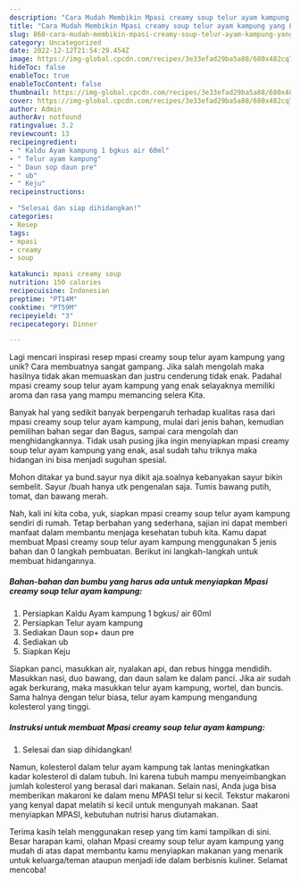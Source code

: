 ```yaml
---
description: "Cara Mudah Membikin Mpasi creamy soup telur ayam kampung yang Lezat"
title: "Cara Mudah Membikin Mpasi creamy soup telur ayam kampung yang Lezat"
slug: 860-cara-mudah-membikin-mpasi-creamy-soup-telur-ayam-kampung-yang-lezat
category: Uncategorized
date: 2022-12-12T21:54:29.454Z
image: https://img-global.cpcdn.com/recipes/3e33efad29ba5a88/680x482cq70/mpasi-creamy-soup-telur-ayam-kampung-foto-resep-utama.jpg
hideToc: false
enableToc: true
enableTocContent: false
thumbnail: https://img-global.cpcdn.com/recipes/3e33efad29ba5a88/680x482cq70/mpasi-creamy-soup-telur-ayam-kampung-foto-resep-utama.jpg
cover: https://img-global.cpcdn.com/recipes/3e33efad29ba5a88/680x482cq70/mpasi-creamy-soup-telur-ayam-kampung-foto-resep-utama.jpg
author: Admin
authorAv: notfound
ratingvalue: 3.2
reviewcount: 13
recipeingredient:
- " Kaldu Ayam kampung 1 bgkus air 60ml"
- " Telur ayam kampung"
- " Daun sop daun pre"
- " ub"
- " Keju"
recipeinstructions:

- "Selesai dan siap dihidangkan!"
categories:
- Resep
tags:
- mpasi
- creamy
- soup

katakunci: mpasi creamy soup 
nutrition: 150 calories
recipecuisine: Indonesian
preptime: "PT14M"
cooktime: "PT59M"
recipeyield: "3"
recipecategory: Dinner

---
```





Lagi mencari inspirasi resep mpasi creamy soup telur ayam kampung yang unik? Cara membuatnya sangat gampang. Jika salah mengolah maka hasilnya tidak akan memuaskan dan justru cenderung tidak enak. Padahal mpasi creamy soup telur ayam kampung yang enak selayaknya memiliki aroma dan rasa yang mampu memancing selera Kita.





Banyak hal yang sedikit banyak berpengaruh terhadap kualitas rasa dari mpasi creamy soup telur ayam kampung, mulai dari jenis bahan, kemudian pemilihan bahan segar dan Bagus, sampai cara mengolah dan menghidangkannya. Tidak usah pusing jika ingin menyiapkan mpasi creamy soup telur ayam kampung yang enak,      asal sudah tahu triknya maka hidangan ini bisa menjadi suguhan spesial.














Mohon ditakar ya bund.sayur nya dikit aja.soalnya kebanyakan sayur bikin sembelit. Sayur /buah hanya utk pengenalan saja. Tumis bawang putih, tomat, dan bawang merah.






Nah, kali ini kita coba, yuk, siapkan mpasi creamy soup telur ayam kampung sendiri di rumah. Tetap berbahan yang sederhana, sajian ini dapat memberi manfaat dalam membantu menjaga kesehatan tubuh kita. Kamu dapat membuat Mpasi creamy soup telur ayam kampung menggunakan 5 jenis bahan dan 0 langkah pembuatan. Berikut ini langkah-langkah untuk membuat hidangannya.

<!--inarticleads1-->

##### Bahan-bahan dan bumbu yang harus ada untuk menyiapkan Mpasi creamy soup telur ayam kampung:

1. Persiapkan  Kaldu Ayam kampung 1 bgkus/ air 60ml
1. Persiapkan  Telur ayam kampung
1. Sediakan  Daun sop+ daun pre
1. Sediakan  ub
1. Siapkan  Keju


Siapkan panci, masukkan air, nyalakan api, dan rebus hingga mendidih. Masukkan nasi, duo bawang, dan daun salam ke dalam panci. Jika air sudah agak berkurang, maka masukkan telur ayam kampung, wortel, dan buncis. Sama halnya dengan telur biasa, telur ayam kampung mengandung kolesterol yang tinggi. 

<!--inarticleads2-->

##### Instruksi untuk membuat Mpasi creamy soup telur ayam kampung:


1. Selesai dan siap dihidangkan!

Namun, kolesterol dalam telur ayam kampung tak lantas meningkatkan kadar kolesterol di dalam tubuh. Ini karena tubuh mampu menyeimbangkan jumlah kolesterol yang berasal dari makanan. Selain nasi, Anda juga bisa memberikan makaroni ke dalam menu MPASI telur si kecil. Tekstur makaroni yang kenyal dapat melatih si kecil untuk mengunyah makanan. Saat menyiapkan MPASI, kebutuhan nutrisi harus diutamakan. 

Terima kasih telah menggunakan resep yang tim kami tampilkan di sini. Besar harapan kami, olahan Mpasi creamy soup telur ayam kampung yang mudah di atas dapat membantu kamu menyiapkan makanan yang menarik untuk keluarga/teman ataupun menjadi ide dalam berbisnis kuliner. Selamat mencoba!
